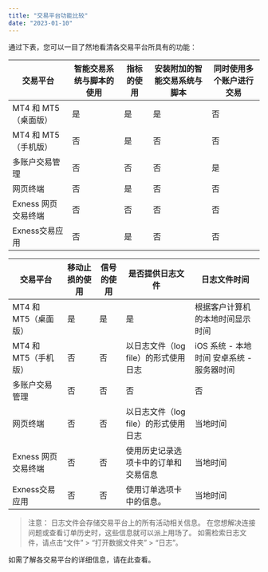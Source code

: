 ```yaml
---
title: "交易平台功能比较"
date: "2023-01-10"
---
```


通过下表，您可以一目了然地看清各交易平台所具有的功能：

| 交易平台 | 智能交易系统与脚本的使用 | 指标的使用 | 安装附加的智能交易系统与脚本 | 同时使用多个账户进行交易 |
| --- | --- | --- | --- | --- |
| MT4 和 MT5（桌面版） | 是 | 是 | 是 | 否 |
| MT4 和 MT5（手机版） | 否 | 是 | 否 | 否 |
| 多账户交易管理 | 否 | 否 | 否 | 是 |
| 网页终端 | 否 | 是 | 否 | 否 |
| Exness 网页交易终端  | 否 | 否 | 否 | 否 |
| Exness交易应用 | 否 | 是 | 否 | 否 |

| 交易平台 | 移动止损的使用 | 信号的使用 | 是否提供日志文件 | 日志文件时间 |
| --- | --- | --- | --- | --- |
| MT4 和 MT5（桌面版） | 是 | 是 | 是 | 根据客户计算机的本地时间显示时间 |
| MT4 和 MT5（手机版） | 否 | 否 | 以日志文件（log file）的形式使用日志 | iOS 系统 - 本地时间 安卓系统 - 服务器时间|
| 多账户交易管理 | 否 | 否 | 否 | 否 |
| 网页终端 | 否 | 否 | 以日志文件（log file）的形式使用日志 | 当地时间 |
| Exness 网页交易终端  | 否 | 否 | 使用历史记录选项卡中的订单和交易信息 | 当地时间 |
| Exness交易应用 | 否 | 否 | 使用订单选项卡中的信息。 | 当地时间 |

> 注意： 日志文件会存储交易平台上的所有活动相关信息。 在您想解决连接问题或查看订单历史时，这些信息就可以派上用场了。
> 如需检索日志文件，请点击“文件” > “打开数据文件夹” > “日志”。

如需了解各交易平台的详细信息，请在此查看。
